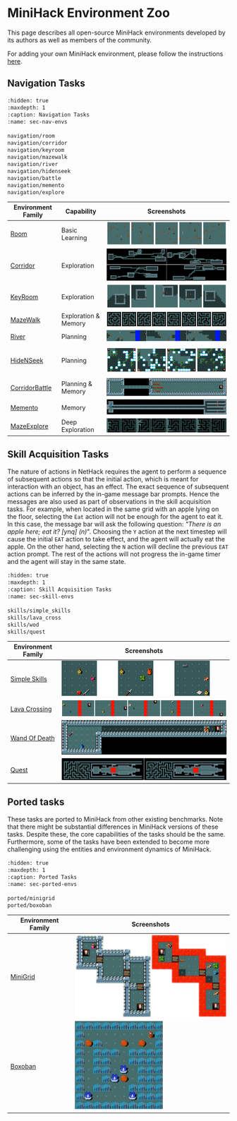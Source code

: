 # MiniHack Environment Zoo

This page describes all open-source MiniHack environments developed by its authors as well as members of the community.

For adding your own MiniHack environment, please follow the instructions [here](TODO).

## Navigation Tasks

```{toctree}
:hidden: true
:maxdepth: 1
:caption: Navigation Tasks
:name: sec-nav-envs

navigation/room
navigation/corridor
navigation/keyroom
navigation/mazewalk
navigation/river
navigation/hidenseek
navigation/battle
navigation/memento
navigation/explore
```

| Environment Family                    | Capability           | Screenshots                  |
| ------------------------------------- | -------------------- | ---------------------------- |
| [Room](./navigation/room)             | Basic Learning       | ![](./imgs/rooms.png)        |
| [Corridor](./navigation/corridor)     | Exploration          | ![](./imgs/corridors.png)    |
| [KeyRoom](./navigation/keyroom)       | Exploration          | ![](./imgs/keyrooms.png)     |
| [MazeWalk](./navigation/mazewalk)     | Exploration & Memory | ![](./imgs/mazewalks.png)    |
| [River](./navigation/river)           | Planning             | ![](./imgs/rivers.png)       |
| [HideNSeek](./navigation/hidenseek)   | Planning             | ![](./imgs/hidenseeks.png)   |
| [CorridorBattle](./navigation/battle) | Planning & Memory    | ![](./imgs/battle.png)       |
| [Memento](./navigation/memento)       | Memory               | ![](./imgs/memento.png)      |
| [MazeExplore](./navigation/explore)   | Deep Exploration     | ![](./imgs/mazeexplores.png) |


## Skill Acquisition Tasks

The nature of actions in NetHack requires the agent to
perform a sequence of subsequent actions so that the initial action, which is
meant for interaction with an object, has an effect. The exact sequence of
subsequent actions can be inferred by the in-game message bar
prompts. Hence the messages are also used as part of observations in
the skill acquisition tasks. For example, when located in the same grid with
an apple lying on the floor, selecting the `Eat` action will not be
enough for the agent to eat it. In this case, the message bar will ask the
following question: _"There is an apple here; eat it? [ynq] (n)_".
Choosing the `Y` action at the next timestep will cause the initial
`EAT` action to take effect, and the agent will actually eat the apple.
On the other hand, selecting the `N` action will decline the previous `EAT` action prompt.
The rest of the actions will not progress the in-game timer and the agent will stay in the same state.
<!-- We refer to this skill as `Confirmation`.


The `PickUp` skill requires to pick up objects from the floor first and
put in the inventory. The tasks with `InventorySelect` skill necessities
selecting an object from the inventory using corresponding key, for example
_"What do you want to wear? [fg or ?*]"_ or _"What do you want to
zap? [f or ?*]"_. The `Direction` skill requires to choose one of the
moving directions for applying the selected action, e.g., kicking or zapping
certain types of wands. In this case, _"In what direction?"_ message
will appear on the screen. The `Navigation` skill tests the agent's
ability to solve various mazes and labyrinths using the moving commands. -->

```{toctree}
:hidden: true
:maxdepth: 1
:caption: Skill Acquisition Tasks
:name: sec-skill-envs

skills/simple_skills
skills/lava_cross
skills/wod
skills/quest
```

| Environment Family                      | Screenshots                   |
| --------------------------------------- | ----------------------------- |
| [Simple Skills](./skills/simple_skills) | ![](./imgs/simple_skills.png) |
| [Lava Crossing](./skills/lava_cross)    | ![](./imgs/lavacross.png)     |
| [Wand Of Death](./skills/wod)           | ![](./imgs/wod.png)           |
| [Quest](./skills/quest)                 | ![](./imgs/quest_hard.png)    |

## Ported tasks

These tasks are ported to MiniHack from other existing benchmarks. Note that there might be substantial differences in MiniHack versions of these tasks. Despite these, the core capabilities of the tasks should be the same. Furthermore, some of the tasks have been extended to become more challenging using the entities and environment dynamics of MiniHack.

```{toctree}
:hidden: true
:maxdepth: 1
:caption: Ported Tasks
:name: sec-ported-envs

ported/minigrid
ported/boxoban
```

| Environment Family            | Screenshots               |
| ----------------------------- | ------------------------- |
| [MiniGrid](./ported/minigrid) | ![](./imgs/multiroom.png) |
| [Boxoban](./ported/boxoban)   | ![](./imgs/boxoban.png)   |
